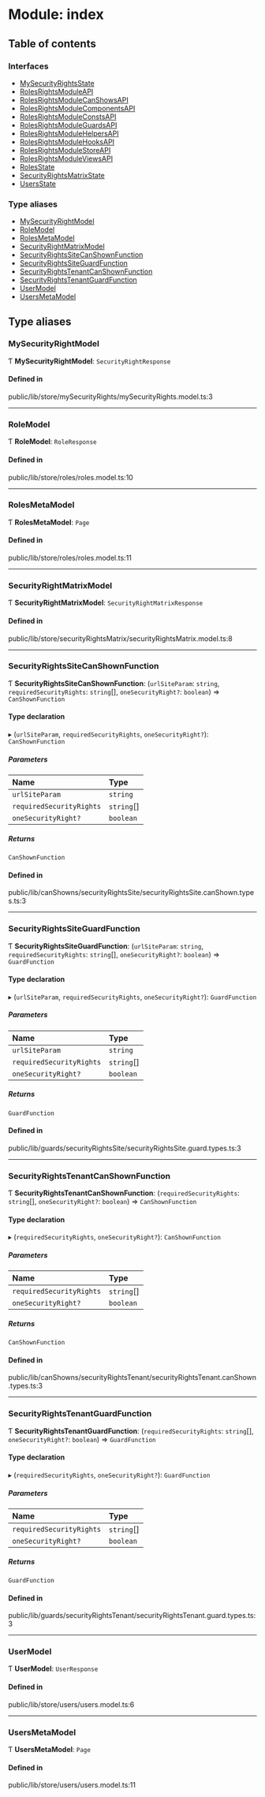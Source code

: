 # Module: index

## Table of contents

### Interfaces

- [MySecurityRightsState](../wiki/index.MySecurityRightsState)
- [RolesRightsModuleAPI](../wiki/index.RolesRightsModuleAPI)
- [RolesRightsModuleCanShowsAPI](../wiki/index.RolesRightsModuleCanShowsAPI)
- [RolesRightsModuleComponentsAPI](../wiki/index.RolesRightsModuleComponentsAPI)
- [RolesRightsModuleConstsAPI](../wiki/index.RolesRightsModuleConstsAPI)
- [RolesRightsModuleGuardsAPI](../wiki/index.RolesRightsModuleGuardsAPI)
- [RolesRightsModuleHelpersAPI](../wiki/index.RolesRightsModuleHelpersAPI)
- [RolesRightsModuleHooksAPI](../wiki/index.RolesRightsModuleHooksAPI)
- [RolesRightsModuleStoreAPI](../wiki/index.RolesRightsModuleStoreAPI)
- [RolesRightsModuleViewsAPI](../wiki/index.RolesRightsModuleViewsAPI)
- [RolesState](../wiki/index.RolesState)
- [SecurityRightsMatrixState](../wiki/index.SecurityRightsMatrixState)
- [UsersState](../wiki/index.UsersState)

### Type aliases

- [MySecurityRightModel](../wiki/index#mysecurityrightmodel)
- [RoleModel](../wiki/index#rolemodel)
- [RolesMetaModel](../wiki/index#rolesmetamodel)
- [SecurityRightMatrixModel](../wiki/index#securityrightmatrixmodel)
- [SecurityRightsSiteCanShownFunction](../wiki/index#securityrightssitecanshownfunction)
- [SecurityRightsSiteGuardFunction](../wiki/index#securityrightssiteguardfunction)
- [SecurityRightsTenantCanShownFunction](../wiki/index#securityrightstenantcanshownfunction)
- [SecurityRightsTenantGuardFunction](../wiki/index#securityrightstenantguardfunction)
- [UserModel](../wiki/index#usermodel)
- [UsersMetaModel](../wiki/index#usersmetamodel)

## Type aliases

### MySecurityRightModel

Ƭ **MySecurityRightModel**: `SecurityRightResponse`

#### Defined in

public/lib/store/mySecurityRights/mySecurityRights.model.ts:3

___

### RoleModel

Ƭ **RoleModel**: `RoleResponse`

#### Defined in

public/lib/store/roles/roles.model.ts:10

___

### RolesMetaModel

Ƭ **RolesMetaModel**: `Page`

#### Defined in

public/lib/store/roles/roles.model.ts:11

___

### SecurityRightMatrixModel

Ƭ **SecurityRightMatrixModel**: `SecurityRightMatrixResponse`

#### Defined in

public/lib/store/securityRightsMatrix/securityRightsMatrix.model.ts:8

___

### SecurityRightsSiteCanShownFunction

Ƭ **SecurityRightsSiteCanShownFunction**: (`urlSiteParam`: `string`, `requiredSecurityRights`: `string`[], `oneSecurityRight?`: `boolean`) => `CanShownFunction`

#### Type declaration

▸ (`urlSiteParam`, `requiredSecurityRights`, `oneSecurityRight?`): `CanShownFunction`

##### Parameters

| Name | Type |
| :------ | :------ |
| `urlSiteParam` | `string` |
| `requiredSecurityRights` | `string`[] |
| `oneSecurityRight?` | `boolean` |

##### Returns

`CanShownFunction`

#### Defined in

public/lib/canShowns/securityRightsSite/securityRightsSite.canShown.types.ts:3

___

### SecurityRightsSiteGuardFunction

Ƭ **SecurityRightsSiteGuardFunction**: (`urlSiteParam`: `string`, `requiredSecurityRights`: `string`[], `oneSecurityRight?`: `boolean`) => `GuardFunction`

#### Type declaration

▸ (`urlSiteParam`, `requiredSecurityRights`, `oneSecurityRight?`): `GuardFunction`

##### Parameters

| Name | Type |
| :------ | :------ |
| `urlSiteParam` | `string` |
| `requiredSecurityRights` | `string`[] |
| `oneSecurityRight?` | `boolean` |

##### Returns

`GuardFunction`

#### Defined in

public/lib/guards/securityRightsSite/securityRightsSite.guard.types.ts:3

___

### SecurityRightsTenantCanShownFunction

Ƭ **SecurityRightsTenantCanShownFunction**: (`requiredSecurityRights`: `string`[], `oneSecurityRight?`: `boolean`) => `CanShownFunction`

#### Type declaration

▸ (`requiredSecurityRights`, `oneSecurityRight?`): `CanShownFunction`

##### Parameters

| Name | Type |
| :------ | :------ |
| `requiredSecurityRights` | `string`[] |
| `oneSecurityRight?` | `boolean` |

##### Returns

`CanShownFunction`

#### Defined in

public/lib/canShowns/securityRightsTenant/securityRightsTenant.canShown.types.ts:3

___

### SecurityRightsTenantGuardFunction

Ƭ **SecurityRightsTenantGuardFunction**: (`requiredSecurityRights`: `string`[], `oneSecurityRight?`: `boolean`) => `GuardFunction`

#### Type declaration

▸ (`requiredSecurityRights`, `oneSecurityRight?`): `GuardFunction`

##### Parameters

| Name | Type |
| :------ | :------ |
| `requiredSecurityRights` | `string`[] |
| `oneSecurityRight?` | `boolean` |

##### Returns

`GuardFunction`

#### Defined in

public/lib/guards/securityRightsTenant/securityRightsTenant.guard.types.ts:3

___

### UserModel

Ƭ **UserModel**: `UserResponse`

#### Defined in

public/lib/store/users/users.model.ts:6

___

### UsersMetaModel

Ƭ **UsersMetaModel**: `Page`

#### Defined in

public/lib/store/users/users.model.ts:11
